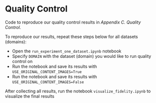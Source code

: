 # Quality Control

Code to reproduce our quality control results in *Appendix C. Quality Control*.

To reproduce our results, repeat these steps below for all datasets (domains):

- Open the `run_experiment_one_dataset.ipynb` notebook
- Specify `DOMAIN` with the dataset (domain) you would like to run quality control on
- Run the notebook and save its results with `USE_ORIGINAL_CONTENT_IMAGES=True`
- Run the notebook and save its results with `USE_ORIGINAL_CONTENT_IMAGES=False`

After collecting all results, run the notebook `visualize_fidelity.ipynb` to visualize the final results
